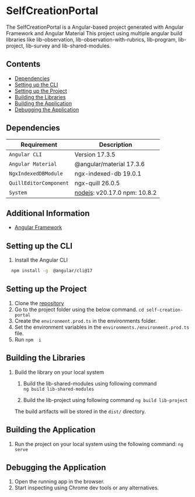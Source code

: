# SelfCreationPortal

The SelfCreationPortal is a Angular-based project generated with Angular Framework and Angular Material
This project using multiple angular build libraries like  lib-observation, lib-observation-with-rubrics, lib-program, lib-project, lib-survey and lib-shared-modules.

## Contents
- [Dependencies](#dependencies)
- [Setting up the CLI](#setting-up-the-cli)
- [Setting up the Project](#setting-up-the-project)
- [Building the Libraries](#building-the-libraries)
- [Building the Application](#building-the-application)
- [Debugging the Application](#debugging-the-application)


## Dependencies

| Requirement | Description |
| --- | --- |
| `Angular CLI` | Version 17.3.5 |
| `Angular Material`|  @angular/material 17.3.6 |
| `NgxIndexedDBModule`| ngx-indexed-db 19.0.1|
| `QuillEditorComponent`| ngx-quill 26.0.5|
| `System`| [nodejs](https://nodejs.org/en): v20.17.0 npm: 10.8.2 |


## Additional Information

- [Angular Framework](https://angular.dev/)

## Setting up the CLI

1. Install the Angular CLI

 ```bash
   npm install -g  @angular/cli@17 
 ```

## Setting up the  Project

1. Clone the [repository](https://github.com/ELEVATE-Project/self-creation-portal.git)
2. Go to the project folder using the below command.
   ``` cd self-creation-portal ```
3. Create the `environment.prod.ts` in the environments folder.
3. Set the environment variables in the `environments./environment.prod.ts` file.
4. Run `npm  i`

## Building the Libraries

1. Build the library on your local system 

   1. Build the lib-shared-modules using following command  
    ``` ng build lib-shared-modules ``` 

   2. Build the lib-project using following command
    ``` ng build lib-project ``` 

   The build artifacts will be stored in the `dist/` directory. 

## Building the Application

1. Run the project on your local system using the following command: 
    ``` ng serve ``` 

## Debugging the Application

1. Open the running app in the browser.
2. Start inspecting using Chrome dev tools or any alternatives.
